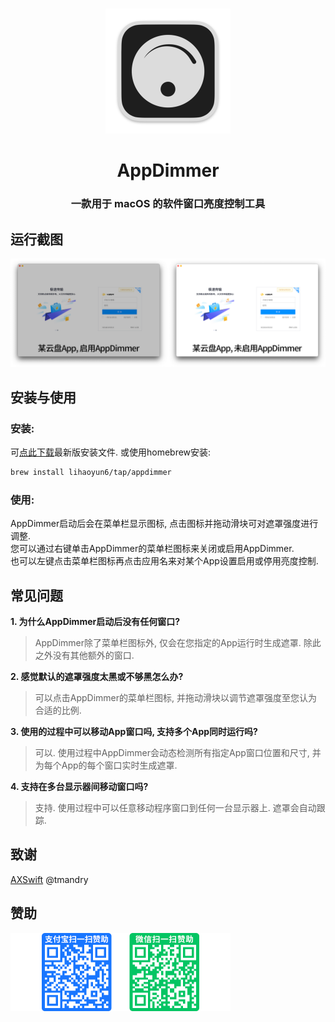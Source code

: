 # 
<p align="center">
<img src="./img/AppDimmer.png" width="200" height="200" />
<h1 align="center">AppDimmer</h1>
<h3 align="center">一款用于 macOS 的软件窗口亮度控制工具</h3> 
</p>

## 运行截图
<p align="center">
<img src="./img/Screenshot.png" width="1136"/>  
</p>

## 安装与使用
### 安装:
可[点此下载](https://github.com/lihaoyun6/AppDimmer/releases/latest)最新版安装文件. 或使用homebrew安装:  
```bash
brew install lihaoyun6/tap/appdimmer
```
### 使用:
AppDimmer启动后会在菜单栏显示图标, 点击图标并拖动滑块可对遮罩强度进行调整.  
您可以通过右键单击AppDimmer的菜单栏图标来关闭或启用AppDimmer.  
也可以左键点击菜单栏图标再点击应用名来对某个App设置启用或停用亮度控制.  

## 常见问题
**1. 为什么AppDimmer启动后没有任何窗口?**  
> AppDimmer除了菜单栏图标外, 仅会在您指定的App运行时生成遮罩. 除此之外没有其他额外的窗口.  

**2. 感觉默认的遮罩强度太黑或不够黑怎么办?**
> 可以点击AppDimmer的菜单栏图标, 并拖动滑块以调节遮罩强度至您认为合适的比例.  

**3. 使用的过程中可以移动App窗口吗, 支持多个App同时运行吗?**  
> 可以. 使用过程中AppDimmer会动态检测所有指定App窗口位置和尺寸, 并为每个App的每个窗口实时生成遮罩.  

**4. 支持在多台显示器间移动窗口吗?**  
> 支持. 使用过程中可以任意移动程序窗口到任何一台显示器上. 遮罩会自动跟踪. 

## 致谢
[AXSwift](https://github.com/tmandry/AXSwift) @tmandry  

## 赞助
<img src="./img/donate.png" width="352"/>
